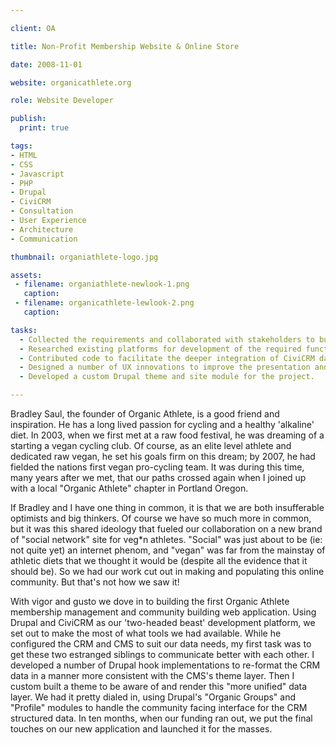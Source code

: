 ```yaml
---

client: OA

title: Non-Profit Membership Website & Online Store

date: 2008-11-01

website: organicathlete.org

role: Website Developer

publish: 
  print: true

tags:
- HTML
- CSS
- Javascript
- PHP
- Drupal
- CiviCRM
- Consultation
- User Experience
- Architecture
- Communication

thumbnail: organiathlete-logo.jpg

assets:
 - filename: organiathlete-newlook-1.png
   caption: 
 - filename: organicathlete-lewlook-2.png
   caption: 

tasks: 
  - Collected the requirements and collaborated with stakeholders to build a membership   management and social network website for a non-profit sports-club.
  - Researched existing platforms for development of the required functionality, and chose   a Drupal 5/CiviCRM solution.
  - Contributed code to facilitate the deeper integration of CiviCRM data into the Drupal   presentation layer.
  - Designed a number of UX innovations to improve the presentation and navigation of the   website content.
  - Developed a custom Drupal theme and site module for the project.

---
```


Bradley Saul, the founder of Organic Athlete, is a good friend and inspiration. He has a long lived passion for cycling and a healthy 'alkaline' diet. In 2003, when we first met at a raw food festival, he was dreaming of a starting a vegan cycling club. Of course, as an elite level athlete and dedicated raw vegan, he set his goals firm on this dream; by 2007, he had fielded the nations first vegan pro-cycling team. It was during this time, many years after we met, that our paths crossed again when I joined up with a local "Organic Athlete" chapter in Portland Oregon.

If Bradley and I have one thing in common, it is that we are both insufferable optimists and big thinkers. Of course we have so much more in common, but it was this shared ideology that fueled our collaboration on a new brand of "social network" site for veg\*n athletes. "Social" was just about to be (ie: not quite yet) an internet phenom, and "vegan" was far from the mainstay of athletic diets that we thought it would be (despite all the evidence that it should be). So we had our work cut out in making and populating this online community. But that's not how we saw it!

With vigor and gusto we dove in to building the first Organic Athlete membership management and community building web application. Using Drupal and CiviCRM as our 'two-headed beast' development platform, we set out to make the most of what tools we had available. While he configured the CRM and CMS to suit our data needs, my first task was to get these two estranged siblings to communicate better with each other. I developed a number of Drupal hook implementations to re-format the CRM data in a manner more consistent with the CMS's theme layer. Then I custom built a theme to be aware of and render this "more unified" data layer. We had it pretty dialed in, using Drupal's "Organic Groups" and "Profile" modules to handle the community facing interface for the CRM structured data. In ten months, when our funding ran out, we put the final touches on our new application and launched it for the masses.

